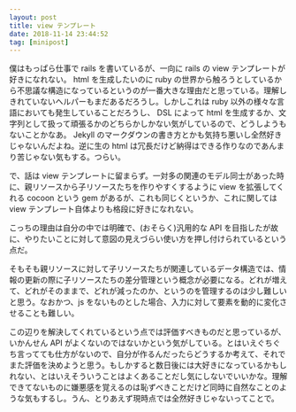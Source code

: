 ```yaml
---
layout: post
title: view テンプレート
date: 2018-11-14 23:44:52
tag: [minipost]
---
```


僕はもっぱら仕事で rails を書いているが、一向に rails の view テンプレートが好きになれない。 html を生成したいのに ruby の世界から触ろうとしているから不思議な構造になっているというのが一番大きな理由だと思っている。理解しきれていないヘルパーもまだあるだろうし。しかしこれは ruby 以外の様々な言語においても発生していることだろうし、 DSL によって html を生成するか、文字列として扱って頑張るかのどちらかしかない気がしているので、どうしようもないことかなあ。 Jekyll のマークダウンの書き方とかも気持ち悪いし全然好きじゃないんだよね。逆に生の html は冗長だけど納得はできる作りなのであんまり苦じゃない気もする。つらい。

で、話は view テンプレートに留まらず。一対多の関連のモデル同士があった時に、親リソースから子リソースたちを作りやすくするように view を拡張してくれる cocoon という gem があるが、これも同じくというか、これに関しては view テンプレート自体よりも格段に好きになれない。

こっちの理由は自分の中では明確で、(おそらく)汎用的な API を目指したが故に、やりたいことに対して意図の見えづらい使い方を押し付けられているという点だ。

そもそも親リソースに対して子リソースたちが関連しているデータ構造では、情報の更新の際に子リソースたちの差分管理という概念が必要になる。どれが増えて、どれがそのままで、どれが減ったのか、というのを管理するのは少し難しいと思う。なおかつ、js をないものとした場合、入力に対して要素を動的に変化させることも難しい。

この辺りを解決してくれているという点では評価すべきものだと思っているが、いかんせん API がよくないのではないかという気がしている。とはいえぐちぐち言ってても仕方がないので、自分が作るんだったらどうするか考えて、それでまた評価を決めようと思う。もしかすると数日後には大好きになっているかもしれない、とはいえそういうことはよくあることだし気にしないでいいかな。理解できてないものに嫌悪感を覚えるのは恥ずべきことだけど同時に自然なことのような気もするし。うん、とりあえず現時点では全然好きじゃないってことで。
